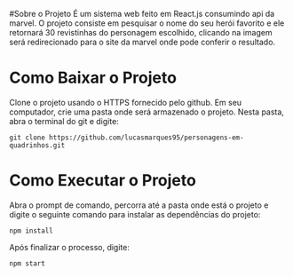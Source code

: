 #Sobre o Projeto</h1>
É um sistema web feito em React.js consumindo api da marvel. O projeto consiste em pesquisar
o nome do seu herói favorito e ele retornará 30 revistinhas do personagem escolhido,
clicando na imagem será redirecionado para o site da marvel onde pode conferir o resultado.

<h1>Como Baixar o Projeto</h1>
Clone o projeto usando o HTTPS fornecido pelo github. Em seu computador, crie uma pasta onde 
será armazenado o projeto. Nesta pasta, abra o terminal do git e digite:

```
git clone https://github.com/lucasmarques95/personagens-em-quadrinhos.git

```

<h1>Como Executar o Projeto</h1>
Abra o prompt de comando, percorra até a pasta onde está o projeto e digite o seguinte comando
para instalar as dependências do projeto:

```
npm install
```
Após finalizar o processo, digite:
```
npm start
```
